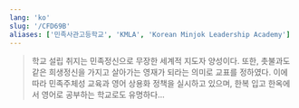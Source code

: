 ```yaml
---
lang: 'ko'
slug: '/CFD69B'
aliases: ['민족사관고등학교', 'KMLA', 'Korean Minjok Leadership Academy']
---
```


> 학교 설립 취지는 민족정신으로 무장한 세계적 지도자 양성이다. 또한, 촛불과도 같은 희생정신을 가지고 살아가는 영재가 되라는 의미로 교표를 정하였다. 이에 따라 민족주체성 교육과 영어 상용화 정책을 실시하고 있으며, 한복 입고 한옥에서 영어로 공부하는 학교로도 유명하다...

<head>
  <html lang="ko-KR"/>
</head>
